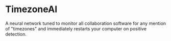 # TimezoneAI
A neural network tuned to monitor all collaboration software for any mention of "timezones" and immediately restarts your computer on positive detection.
